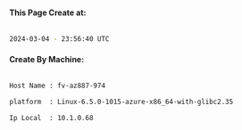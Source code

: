 
   
#### This Page Create at:

```bash

2024-03-04 - 23:56:40 UTC

```

#### Create By Machine:

```bash

Host Name : fv-az887-974

platform  : Linux-6.5.0-1015-azure-x86_64-with-glibc2.35

Ip Local  : 10.1.0.68

```

